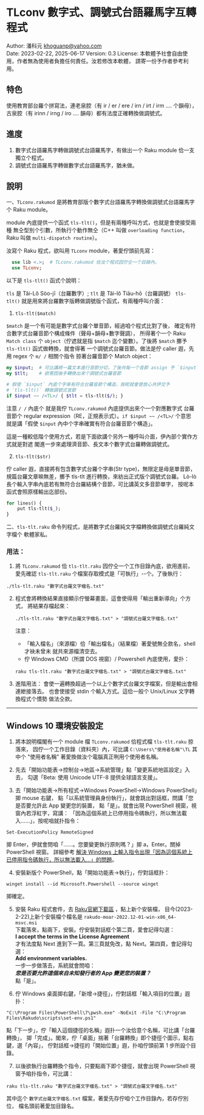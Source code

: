 # TLconv 數字式、調號式台語羅馬字互轉程式

Author: 潘科元 khoguanp@yahoo.com  
Date: 2023-02-22, 2025-06-17
Version: 0.3
License: 本軟體予社會自由使用，作者無為使用者負擔任何責任。汝若修改本軟體，
請寄一份予作者參考利用。

## 特色

使用教育部台羅个拼寫法，連老泉腔（有 ir / er / ere / irn / irt / irm .... 个韻母），
古泉腔（有 irinn / irng / iro .... 韻母）都有法度正確轉換做調號式。

## 進度

1. 數字式台語羅馬字轉做調號式台語羅馬字，有做出一个 Raku module 佮一支獨立个程式。
2. 調號式台語羅馬字轉做數字式台語羅馬字，猶未做。

## 說明

一、`TLconv.rakumod` 是將教育部版个數字式台語羅馬字轉換做調號式台語羅馬字个
Raku module。

module 內底提供一个函式 `tls-tlt()`，但是有兩種呼叫方式，也就是會使接受兩種
無仝型別个引數，所執行个動作無仝（C++ 叫做 `overloading function`，Raku 叫做
`multi-dispatch routine`）。

汝寫个 Raku 程式，欲叫用 `TLconv` module，著愛佇頭前先寫：

```raku
  use lib <.>;  # TLconv.rakumod 佮汝个程式囥佇仝一个目錄內。
  use TLconv;
```

以下是 `tls-tlt()` 函式个說明：

`tls` 是 Tâi-Lô Sòo-jī（台羅數字）; `tlt` 是 Tâi-lô Tiāu-hō（台羅調號）
`tls-tlt()` 就是用來將台羅數字版轉做調號版个函式，有兩種呼叫介面：

1. `tls-tlt($match)` 

  `$match` 是一个有可能是數字式台羅个單音節，經過咱个程式比對了後，
  確定有符合數字式台羅音節个構成條件（聲母+韻母+數字聲調），
  所得著个一个 Raku `Match class` 个 `object`（佇遮就是指 `$match`
  迄个變數）。了後將 `$match` 擲予 `tls-tlt()` 函式做轉換，就會得著
  一个調號式台羅音節。做法是佇 caller 遐，先用 regex 个 `m/ /` 相關个指令
  掠著台羅音節个 Match object：

  ```raku
  my $input;  # 可比講將一篇文本進行音節分切，了後共每一个音節 assign 予 `$input`
  my $tlt;    # 欲寄囥後手轉換出來个調號式台羅音節

  # 假使 `$input` 內底个字串有符合台羅音節个構造，按呢就會使放心共伊交予
  # `tls-tlt()` 轉做調號式音節
  if $input ~~ /<TL>/ { $tlt = tls-tlt($/); }
  ```

  注意 `/ /` 內底个 <TL> 就是我佇 `TLconv.rakumod` 內底提供出來个一个對應數字式
  台羅音節个 regular expression（RE，正規表示式）。`if $input ~~ /<TL>/` 个意思
  就是講「假使 `$input` 內中个字串確實有符合台羅音節个構造」。
  
  這是一種較低階个使用方式，若是下面欲講个另外一種呼叫介面，伊內部个實作方式就是對遮
  閣進一步來處理濟音節、長文本个數字式台羅轉做調號式。

2. `tls-tlt($str)`

  佇 caller 遐，直接將有包含數字式台羅个字串(Str type)，無限定是毋是單音節，
  規篇台羅文章嘛無差，擲予 tls-tlt 進行轉換，來紡出正式版个調號式台羅。
  Lò-lò長个輸入字串內底若有無符合台羅結構个音節，可比講英文多音節單字，
  按呢本函式會照原樣輸出迄部份。

  ```raku
  for lines() {
      put tls-tlt($_);
  }
  ```

二、`tls-tlt.raku` 命令列程式，是將數字式台羅純文字檔轉換做調號式台羅純文字檔个
軟體家私。

### 用法：

1. 將 `TLconv.rakumod` 佮 `tls-tlt.raku` 囥佇仝一个工作目錄內底，欲用進前，
   愛先確認 `tls-tlt.raku` 个檔案存取模式是「可執行」--个。了後執行：
   
  ```
  ./tls-tlt.raku "數字式台羅文字檔名.txt"
  ```
2. 程式會將轉換結果直接顯示佇螢幕畫面，這會使得用「輸出重新導向」个方式，
   將結果存檔起來：
   
   ```
   ./tls-tlt.raku "數字式台羅文字檔名.txt" > "調號式台羅文字檔名.txt"
   ```
   注意：
   * 「輸入檔名」（來源檔）佮「輸出檔名」（結果檔）著愛號無仝款名，shell 才袂未曾未
   就共來源檔清空去。
   * 佇 Windows CMD（所謂 DOS 視窗）/ Powershell 內底使用，愛扑：

   ```
   raku tls-tlt.raku "數字式台羅文字檔名.txt" > "調號式台羅文字檔名.txt"
   ```

3. 進階用法：
   會使一遍轉換超過一个以上个數字式台羅文字檔案，但是輸出會相連紲接落去。
   也會使接受 stdin 个輸入方式。這佮一般个 Unix/Linux 文字轉換程式个慣勢
   做法仝款。

-----------------------------------------------------------------------
## Windows 10 環境安裝設定

1. 將本說明檔閣有一个 module 檔 `TLconv.rakumod` 佮程式檔 `tls-tlt.raku` 掠落來，
   囥佇一个工作目錄（資料夾）內，可比講 `C:\Users\"使用者名稱"\TL`
   其中个 "使用者名稱" 著愛換做汝个電腦真正咧用个使用者名稱。

2. 先去「開始功能表->控制台->地區->系統管理」點「變更系統地區設定」入去，
   勾選「Beta: 使用 Unicode UTF-8 提供全球語言支援」。

3. 去「開始功能表->所有程式->Windows PowerShell->Windows PowerShell」揤 mouse 右鍵，
   點「以系統管理員身份執行」，就會跳出對話框，問講「您是否要允許此 App 變更您的裝置，
   點「是」。就會出現 PowerShell 視窗，視窗內若浮紅字，寫講：
  「因為這個系統上已停用指令碼執行，所以無法載入……」，按呢咱就扑指令：

  ```
  Set-ExecutionPolicy RemoteSigned
  ```
   揤 Enter，伊就會問咱「……。您要變更執行原則嗎？」揤 a，Enter。關掉 PowerShell 視窗。
   詳細參考 [解決 Windows 上輸入指令出現「因為這個系統上已停用指令碼執行，所以無法載入...」的問題](https://israynotarray.com/other/20200510/1067127387/)。

4. 安裝新版个 PowerShell，點「開始功能表->執行」，佇對話框扑：

  ```
  winget install --id Microsoft.Powershell --source winget
  ```
  揤確定。

5. 安裝 Raku 程式套件，去 [Raku官網下載區](https://rakudo.org/downloads) ，點上新个安裝檔，
   目今(2023-2-22)上新个安裝檔个檔名是 `rakudo-moar-2022.12-01-win-x86_64-msvc.msi`  
   下載落來，點兩下，安裝。佇安裝對話框个第二頁，愛會記得勾選：  
   **I accept the terms in the License Agreement**  
   才有法度點 Next 進到下一頁。第三頁就免改，點 Next。第四頁，會記得勾選：  
   **Add environment variables.**  
   一步一步做落去，系統就會問咱：  
   **_您是否要允許這個來自未知發行者的 App 變更您的裝置？_**  
   點「是」。

6. 佇 Windows 桌面揤右鍵，「新增->捷徑」，佇對話框「輸入項目的位置」遐扑：

  ```
  "C:\Program Files\PowerShell\7\pwsh.exe" -NoExit -File "C:\Program Files\Rakudo\scripts\set-env.ps1"
  ```
  點「下一步」，佇「輸入這個捷徑的名稱」遐扑一个汝佮意个名稱，可比講「台羅轉換」，
  揤「完成」。閣來，佇「桌面」揣著「台羅轉換」即个捷徑个圖示，點右鍵，選「內容」，
  佇對話框->捷徑的「開始位置」遐，扑咱佇頭前第 1 步所設个目錄。

7. 以後欲執行台羅轉換个指令，只要點兩下即个捷徑，就會出現 PowerShell 視窗予咱扑指令，可比講：

  ```
  raku tls-tlt.raku "數字式台羅文字檔名.txt" > "調號式台羅文字檔名.txt"
  ```
  其中迄个 `數字式台羅文字檔名.txt` 檔案，著愛先存佇咱个工作目錄內，若存佇別位，
  檔名頭前著愛加目錄名。
